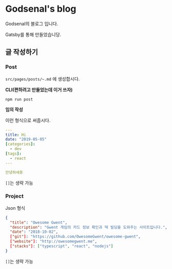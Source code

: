 # Godsenal's blog

Godsenal의 블로그 입니다.

Gatsby를 통해 만들었습니당.

## 글 작성하기

### Post

`src/pages/posts/~.md` 에 생성합시다.

**CLI(편하려고 만들었는데 이거 쓰자)**
```
npm run post
```

**임의 작성**

이런 형식으로 써줍시다.

```yaml
---
title: Hi
date: "2019-05-05"
[categories]:
  - dev
[tags]:
  - react
---

안녕하세용
```
`[]`는 생략 가능

### Project

Json 형식
```json
{
  "title": "Owesome Gwent",
  "description": "Gwent 게임의 카드 정보 확인과 덱 빌딩을 도와주는 사이트입니다.",
  "date": "2018-10-02",
  ["git"]: "https://github.com/OwesomeGwent/owesome-gwent",
  ["website"]: "http://owesomegwent.me",
  ["stacks"]: ["typescript", "react", "nodejs"]
}
```
`[]`는 생략 가능
